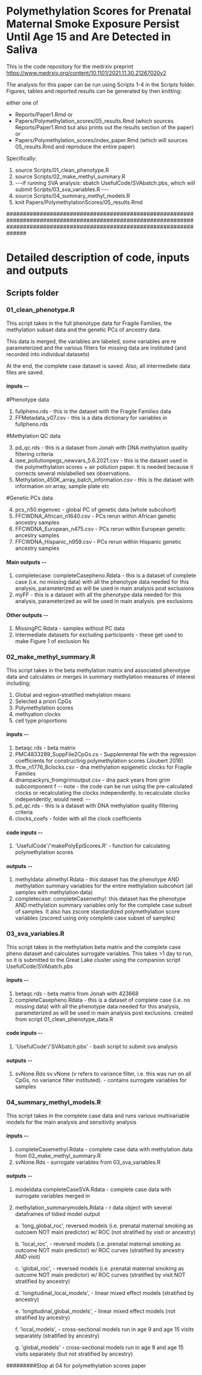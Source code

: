 # Polymethylation Scores for Prenatal Maternal Smoke Exposure Persist Until Age 15 and Are Detected in Saliva

This is the code repository for the medrxiv preprint https://www.medrxiv.org/content/10.1101/2021.11.30.21267020v2

The analysis for this paper can be run using Scripts 1-4 in the Scripts folder. Figures, tables and reported results can be generated by then knitting:

either one of

- Reports/Paper1.Rmd or
- Papers/Polymethylation_scores/05_results.Rmd (which sources Reports/Paper1.Rmd but also prints out the results section of the paper) or
- Papers/Polymethylation_scores/index_paper.Rmd (which will sources 05_results.Rmd and reproduce the entire paper)

Specifically: 

1. source Scripts/01_clean_phenotype.R
2. source Scripts/02_make_methyl_summary.R
3. ---if running SVA analysis: sbatch UsefulCode/SVAbatch.pbs, which will submit Scripts/03_sva_variables.R ---
4. source Scripts/04_summary_methyl_models.R
5. knit Papers/PolymethylationScores/05_results.Rmd


##############################################################################################################################################################################

# Detailed description of code, inputs and outputs

## Scripts folder

### 01_clean_phenotype.R

This script takes in the full phenotype data for Fragile Families, the methylation subset data and the genetic PCs of ancestry data. 

This data is merged, the variables are labeled, some variables are re parameterized and the various filters for missing data are instituted (and recorded into individual 
datasets)

At the end, the complete case dataset is saved. Also, all intermediete data files are saved. 

#### inputs -- 

#Phenotype data

1. fullpheno.rds - this is the dataset with the Fragile Families data
2. FFMetadata_v07.csv - this is a data dictionary for variables in fullpheno.rds

#Methylation QC data

3. pd_qc.rds - this is a dataset from Jonah with DNA methylation quality filtering criteria
4. isee_pollutionpegs_newvars_5.6.2021.csv - this is the dataset used in the polymethylation scores + air pollution paper. It is needed because it corrects several mislabelled sex observations. 
5. Methylation_450K_array_batch_information.csv - this is the dataset with information on array, sample plate etc

#Genetic PCs data

4. pcs_n50.eigenvec - global PC of genetic data (whole subcohort)
5. FFCWDNA_African_n1640.csv - PCs rerun within African genetic ancestry samples
6. FFCWDNA_European_n475.csv - PCs rerun within European genetic ancestry samples
7. FFCWDNA_Hispanic_n959.csv - PCs rerun within Hispanic genetic ancestry samples

#### Main outputs -- 

1. completecase: completeCasepheno.Rdata - this is a dataset of complete case (i.e. no missing data) with all the phenotype data needed for this analysis, parameterized as will be used in main analysis
post exclusions
2. myFF - this is a dataset with all the phenotype data needed for this analysis, parameterized as will be used in main analysis. pre exclusions

#### Other outputs -- 

1. MissingPC.Rdata - samples without PC data
2. Intermediate datasets for excluding participants - these get used to make Figure 1 of exclusion Ns

### 02_make_methyl_summary.R

This script takes in the beta methylation matrix and associated phenotype data and calculates or merges in summary methylation measures of interest including; 

1) Global and region-stratified mehylation means 
2) Selected a priori CpGs 
3) Polymethylation scores
4) methyation clocks
5) cell type proportions

#### inputs -- 

1. betaqc.rds - beta matrix 
2. PMC4833289_SuppFile2CpGs.cs - Supplemental file with the regression coefficients for constructing polymethylation scores (Joubert 2016)
3. ffcw_n1776_8clocks.csv - dna methylation epigenetic clocks for Fragile Families
4. dnampackyrs_fromgrimoutput.csv - dna pack years from grim subcomponent f
-- note - the code can be run using the pre-calculated clocks or recalculating the clocks independently. to recalculate clocks independently, would need: --
5. pd_qc.rds - this is a dataset with DNA methylation quality filtering criteria
6. clocks_coefs - folder with all the clock coefficients 

#### code inputs -- 

1. 'UsefulCode'/'makePolyEpiScores.R' - function for calculating polymethylation scores

#### outputs -- 

1. methyldata: allmethyl.Rdata - this dataset has the phenotype AND methylation summary variables for the entire methylation subcohort (all samples with methylation data)
2. completecase: completeCasemethyl: this dataset has the phenotype AND methylation summary variables only for the complete case subset of samples.
It also has zscore standardized polymethylation score variables (zscored using only complete case subset of samples)

### 03_sva_variables.R

This script takes in the methylation beta matrix and the complete case pheno dataset and calculates surrogate variables. 
This takes >1 day to run, so it is submitted to the Great Lake cluster using the companion script UsefulCode/SVAbatch.pbs

#### inputs -- 

1. betaqc.rds - beta matrix from Jonah with 423668 
2. completeCasepheno.Rdata - this is a dataset of complete case (i.e. no missing data) with all the phenotype data needed for this analysis, parameterized as will be used in main analysis
post exclusions. created from script 01_clean_phenotype_data.R

#### code inputs -- 

1. 'UsefulCode'/'SVAbatch.pbs' - bash script to submit sva analysis

#### outputs -- 

1. svNone.Rds sv.vNone (v refers to variance filter, i.e. this was run on all CpGs, no variance filter instituted). - contains surrogate variables for samples

### 04_summary_methyl_models.R

This script takes in the complete case data and runs various multivariable models for the main analysis and sensitivity analysis 

#### inputs -- 

1. completeCasemethyl.Rdata - complete case data with methylation data from 02_make_methyl_summary.R
2. svNone.Rds - surrogate variables from 03_sva_variables.R

#### outputs -- 

1. modeldata completeCaseSVA.Rdata - complete case data with surrogate variables merged in 
2. methylation_summarymodels.Rdata - r data object with several dataframes of tidied model output 

    a. 'long_global_roc', reversed models (i.e. prenatal maternal smoking as outcoem NOT main predictor) w/ ROC (not stratified by visit or ancestry)
    
    b. 'local_roc', - reversed models (i.e. prenatal maternal smoking as outcome NOT main predictor) w/ ROC curves (stratified by ancestry AND visit)
    
    c. 'global_roc', - reversed models (i.e. prenatal maternal smoking as outcome NOT main predictor) w/ ROC curves (stratified by visit NOT stratified by ancestry)
    
    d. 'longitudinal_local_models', - linear mixed effect models (stratified by ancestry)
    
    e. 'longitudinal_global_models', - linear mixed effect models (not stratified by ancestry)
    
    f. 'local_models', - cross-sectional models run in age 9 and age 15 visits separately (stratified by ancestry)
    
    g. 'global_models' - cross-sectional models run in age 9 and age 15 visits separately (but not stratified by ancestry)

#########Stop at 04 for polymethylation scores paper
 
